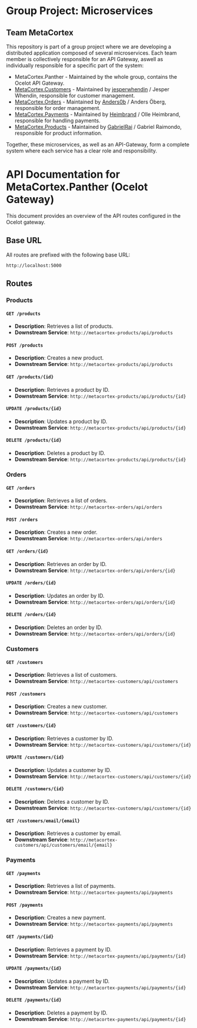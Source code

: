 # Group Project: Microservices
## Team MetaCortex

This repository is part of a group project where we are developing a distributed application composed of several microservices. Each team member is collectively responsible for an API Gateway, aswell as individually responsible for a specific part of the system:

- MetaCortex.Panther - Maintained by the whole group, contains the Ocelot API Gateway.
- [MetaCortex.Customers](https://github.com/jesperwhendin/MetaCortex.Customers) - Maintained by [jesperwhendin](https://github.com/jesperwhendin) / Jesper Whendin, responsible for customer management.
- [MetaCortex.Orders](https://github.com/anders0b/MetaCortex.Orders) - Maintained by [Anders0b](https://github.com/anders0b) / Anders Öberg, responsible for order management.
- [MetaCortex.Payments](https://github.com/Heimbrand/MetaCortex.Payments) - Maintained by [Heimbrand](https://github.com/Heimbrand) / Olle Heimbrand, responsible for handling payments.
- [MetaCortex.Products](https://github.com/GabrielRai/MetaCortex.Products) - Maintained by [GabrielRai](https://github.com/GabrielRai) / Gabriel Raimondo, responsible for product information.

Together, these microservices, as well as an API-Gateway, form a complete system where each service has a clear role and responsibility.


# API Documentation for MetaCortex.Panther (Ocelot Gateway)

This document provides an overview of the API routes configured in the Ocelot gateway.

## Base URL
All routes are prefixed with the following base URL:

```
http://localhost:5000
```

## Routes

### Products

#### `GET /products`
- **Description**: Retrieves a list of products.
- **Downstream Service**: `http://metacortex-products/api/products`

#### `POST /products`
- **Description**: Creates a new product.
- **Downstream Service**: `http://metacortex-products/api/products`

#### `GET /products/{id}`
- **Description**: Retrieves a product by ID.
- **Downstream Service**: `http://metacortex-products/api/products/{id}`

#### `UPDATE /products/{id}`
- **Description**: Updates a product by ID.
- **Downstream Service**: `http://metacortex-products/api/products/{id}`

#### `DELETE /products/{id}`
- **Description**: Deletes a product by ID.
- **Downstream Service**: `http://metacortex-products/api/products/{id}`

### Orders

#### `GET /orders`
- **Description**: Retrieves a list of orders.
- **Downstream Service**: `http://metacortex-orders/api/orders`

#### `POST /orders`
- **Description**: Creates a new order.
- **Downstream Service**: `http://metacortex-orders/api/orders`

#### `GET /orders/{id}`
- **Description**: Retrieves an order by ID.
- **Downstream Service**: `http://metacortex-orders/api/orders/{id}`

#### `UPDATE /orders/{id}`
- **Description**: Updates an order by ID.
- **Downstream Service**: `http://metacortex-orders/api/orders/{id}`

#### `DELETE /orders/{id}`
- **Description**: Deletes an order by ID.
- **Downstream Service**: `http://metacortex-orders/api/orders/{id}`

### Customers

#### `GET /customers`
- **Description**: Retrieves a list of customers.
- **Downstream Service**: `http://metacortex-customers/api/customers`

#### `POST /customers`
- **Description**: Creates a new customer.
- **Downstream Service**: `http://metacortex-customers/api/customers`

#### `GET /customers/{id}`
- **Description**: Retrieves a customer by ID.
- **Downstream Service**: `http://metacortex-customers/api/customers/{id}`

#### `UPDATE /customers/{id}`
- **Description**: Updates a customer by ID.
- **Downstream Service**: `http://metacortex-customers/api/customers/{id}`

#### `DELETE /customers/{id}`
- **Description**: Deletes a customer by ID.
- **Downstream Service**: `http://metacortex-customers/api/customers/{id}`

#### `GET /customers/email/{email}`
- **Description**: Retrieves a customer by email.
- **Downstream Service**: `http://metacortex-customers/api/customers/email/{email}`

### Payments

#### `GET /payments`
- **Description**: Retrieves a list of payments.
- **Downstream Service**: `http://metacortex-payments/api/payments`

#### `POST /payments`
- **Description**: Creates a new payment.
- **Downstream Service**: `http://metacortex-payments/api/payments`

#### `GET /payments/{id}`
- **Description**: Retrieves a payment by ID.
- **Downstream Service**: `http://metacortex-payments/api/payments/{id}`

#### `UPDATE /payments/{id}`
- **Description**: Updates a payment by ID.
- **Downstream Service**: `http://metacortex-payments/api/payments/{id}`

#### `DELETE /payments/{id}`
- **Description**: Deletes a payment by ID.
- **Downstream Service**: `http://metacortex-payments/api/payments/{id}`

